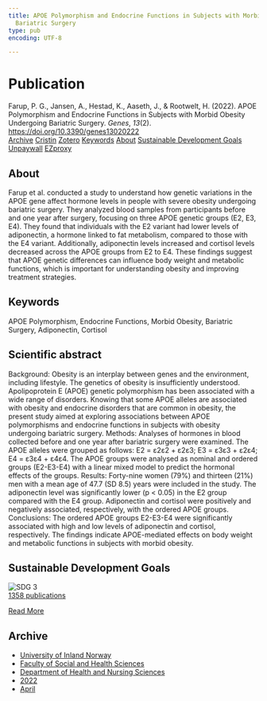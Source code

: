 ```yaml
---
title: APOE Polymorphism and Endocrine Functions in Subjects with Morbid Obesity Undergoing
  Bariatric Surgery
type: pub
encoding: UTF-8

---
```

<h1>Publication</h1>
<article id="csl-bib-container-MMLBMXV9" class="csl-bib-container">
  <div class="csl-bib-body"> <div class="csl-entry">Farup, P. G., Jansen, A., Hestad, K., Aaseth, J., &#38; Rootwelt, H. (2022). APOE Polymorphism and Endocrine Functions in Subjects with Morbid Obesity Undergoing Bariatric Surgery. <i>Genes</i>, <i>13</i>(2). <a href="https://doi.org/10.3390/genes13020222">https://doi.org/10.3390/genes13020222</a></div> </div>
  <div class="csl-bib-buttons">
    <a href="#taxonomy-article-MMLBMXV9" alt="archive" class="csl-bib-button">Archive</a>
    <a href="https://app.cristin.no/results/show.jsf?id=2019523" alt="Cristin" class="csl-bib-button">Cristin</a>
    <a href="http://zotero.org/groups/5881554/items/MMLBMXV9" alt="Zotero" class="csl-bib-button">Zotero</a>
    <a href="#keywords-article-MMLBMXV9" alt="keywords" class="csl-bib-button">Keywords</a>
    <a href="#about-article-MMLBMXV9" alt="about_pub" class="csl-bib-button">About</a>
    <a href="#sdg-article-MMLBMXV9" alt="sdg" class="csl-bib-button">Sustainable Development Goals</a>
    <a href="https://www.mdpi.com/2073-4425/13/2/222/pdf?version=1643115953" alt="Unpaywall" class="csl-bib-button">Unpaywall</a>
    <a href="https://www.mdpi.com/2073-4425/13/2/222/pdf?version=1643115953" alt="EZproxy" class="csl-bib-button">EZproxy</a>
  </div>
  <div id="csl-bib-meta-container-MMLBMXV9"></div>
</article>
<div id="csl-bib-meta-MMLBMXV9" class="csl-bib-meta">
  <article id="about-article-MMLBMXV9" class="about_pub-article">
    <h1>About</h1>
    Farup et al. conducted a study to understand how genetic variations in the APOE gene affect hormone levels in people with severe obesity undergoing bariatric surgery. They analyzed blood samples from participants before and one year after surgery, focusing on three APOE genetic groups (E2, E3, E4). They found that individuals with the E2 variant had lower levels of adiponectin, a hormone linked to fat metabolism, compared to those with the E4 variant. Additionally, adiponectin levels increased and cortisol levels decreased across the APOE groups from E2 to E4. These findings suggest that APOE genetic differences can influence body weight and metabolic functions, which is important for understanding obesity and improving treatment strategies.
  </article>
  <article id="keywords-article-MMLBMXV9" class="keywords-article">
    <h1>Keywords</h1>
    APOE Polymorphism, Endocrine Functions, Morbid Obesity, Bariatric Surgery, Adiponectin, Cortisol
  </article>
  <article id="abstract-article-MMLBMXV9" class="abstract-article">
    <h1>Scientific abstract</h1>
    Background: Obesity is an interplay between genes and the environment, including lifestyle. The genetics of obesity is insufficiently understood. Apolipoprotein E (APOE) genetic polymorphism has been associated with a wide range of disorders. Knowing that some APOE alleles are associated with obesity and endocrine disorders that are common in obesity, the present study aimed at exploring associations between APOE polymorphisms and endocrine functions in subjects with obesity undergoing bariatric surgery. Methods: Analyses of hormones in blood collected before and one year after bariatric surgery were examined. The APOE alleles were grouped as follows: E2 = ε2ε2 + ε2ε3; E3 = ε3ε3 + ε2ε4; E4 = ε3ε4 + ε4ε4. The APOE groups were analysed as nominal and ordered groups (E2-E3-E4) with a linear mixed model to predict the hormonal effects of the groups. Results: Forty-nine women (79%) and thirteen (21%) men with a mean age of 47.7 (SD 8.5) years were included in the study. The adiponectin level was significantly lower (p < 0.05) in the E2 group compared with the E4 group. Adiponectin and cortisol were positively and negatively associated, respectively, with the ordered APOE groups. Conclusions: The ordered APOE groups E2-E3-E4 were significantly associated with high and low levels of adiponectin and cortisol, respectively. The findings indicate APOE-mediated effects on body weight and metabolic functions in subjects with morbid obesity.
  </article>
  <article id="sdg-article-MMLBMXV9" class="sdg-article">
    <h1>Sustainable Development Goals</h1>
    <div class="sdg-container"><div id="sdg3" class="sdg">
        <img src="{{< params subfolder >}}images/sdg/sdg03_en.png" class="image" alt="SDG 3">
        <div class="sdg-overlay">
          <a href="/en/archive/?key=?sdg=3#archive" class="sdg-publication-count"><span>1358</span> publications</a>
          <p><a href="https://sdgs.un.org/goals/goal3" class="sdg-read-more">Read More</a></p>
        </div>
      </div></div>
  </article>
  <article id="taxonomy-article-MMLBMXV9" class="taxonomy-article">
    <h1>Archive</h1>
    <ul>
      <li>
        <a href="/en/archive/?key=3DCRN523">University of Inland Norway</a>
      </li>
      <li>
        <a href="/en/archive/?key=IDKFS3MX">Faculty of Social and Health Sciences</a>
      </li>
      <li>
        <a href="/en/archive/?key=GTV4ECMZ">Department of Health and Nursing Sciences</a>
      </li>
      <li>
        <a href="/en/archive/?key=558P36BB">2022</a>
      </li>
      <li>
        <a href="/en/archive/?key=H5K8DBZL">April</a>
      </li>
    </ul>
  </article>
</div>
